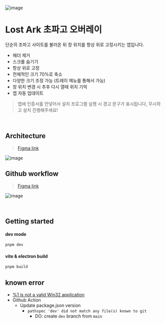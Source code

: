 ![image](https://github.com/2skydev/lostark-chophago-overlay/assets/43225384/620b7418-e67f-4e9d-9bab-36bc3b85bfed)

# Lost Ark 초파고 오버레이

단순히 초파고 사이트를 불러온 뒤 창 위치를 항상 위로 고정시키는 앱입니다.
- 헤더 제거
- 스크롤 숨기기
- 항상 위로 고정
- 전체적인 크기 70%로 축소
- 다양한 크기 조정 가능 (트레이 메뉴를 통해서 가능)
- 창 위치 변경 시 추후 다시 열때 위치 기억
- 앱 자동 업데이트

> 앱에 인증서를 안넣어서 설치 프로그램 실행 시 경고 문구가 표시됩니다, 무시하고 설치 진행해주세요!

<br/>

## Architecture

> [Figma link](https://www.figma.com/board/BGt9EJBWBnjcPCvKgEeES3/electron-nestjs-react-vite-template?node-id=304-58&t=NB3gHvd2vgOlaHfb-1)

![image](https://github.com/2skydev/electron-nestjs-react-vite-template/assets/43225384/ac40caf1-9840-480f-8352-be3e573226f0)

## Github workflow

> [Figma link](https://www.figma.com/board/BGt9EJBWBnjcPCvKgEeES3/electron-nestjs-react-vite-template?node-id=304-58&t=NB3gHvd2vgOlaHfb-1)

![image](https://github.com/2skydev/electron-nestjs-react-vite-template/assets/43225384/aa9301fe-a6d9-4075-b5bc-4126dbc03e1a)

<br/>

## Getting started

#### dev mode

```bash
pnpm dev
```

#### vite & electron build

```bash
pnpm build
```

## known error

- [%1 is not a valid Win32 application](https://github.com/pnpm/pnpm/issues/5638#issuecomment-1327988206)
- Github Action
  - Update package.json version
    - `pathspec 'dev' did not match any file(s) known to git`
      - DO: create `dev` branch from `main`
